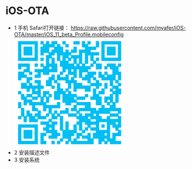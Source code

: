 # iOS-OTA

* 1 手机 Safari打开链接： https://raw.githubusercontent.com/myafer/iOS-OTA/master/iOS_11_beta_Profile.mobileconfig
![二维码](https://raw.githubusercontent.com/myafer/iOS-OTA/master/qrcode.png)
* 2 安装描述文件
* 3 安装系统
